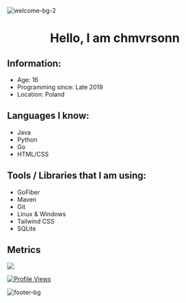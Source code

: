 
![welcome-bg-2](https://user-images.githubusercontent.com/50290580/124369381-11ed1800-dc74-11eb-90a9-2ff2073c3b97.jpg)

<h1 align="center">Hello, I am chmvrsonn</h1>

## Information:
<ul>
	<li>Age: 16</li>
	<li>Programming since: Late 2019</li>
	<li>Location: Poland</li>
</ul>

## Languages I know:
<ul>
	<li>Java</li>
	<li>Python</li>
	<li>Go</li>
	<li>HTML/CSS</li>
</ul>

## Tools / Libraries that I am using:
<ul>
	<li>GoFiber</li>
	<li>Maven</li>
	<li>Git</li>
	<li>Linux & Windows</li>
	<li>Tailwind CSS</li>
	<li>SQLite</li>
</ul>

## Metrics
<p>
  <img src="https://github-readme-stats.vercel.app/api?username=chmvrsonn&show_icons=true&theme=radical" />
</p>
<a href="https://github.com/chmvrsonn">
  <p>
    <img src="https://komarev.com/ghpvc/?username=chmvrsonn" alt="Profile Views">
  </p>
</a>

![footer-bg](https://user-images.githubusercontent.com/50290580/124369382-144f7200-dc74-11eb-807a-f10a7a502dd9.jpg)

